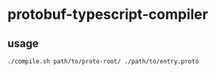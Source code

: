# protobuf-typescript-compiler

## usage 
```bash
./compile.sh path/to/proto-root/ ./path/to/entry.proto
```